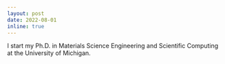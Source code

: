 ```yaml
---
layout: post
date: 2022-08-01
inline: true
---
```


I start my Ph.D. in Materials Science Engineering and Scientific Computing at the University of Michigan.
